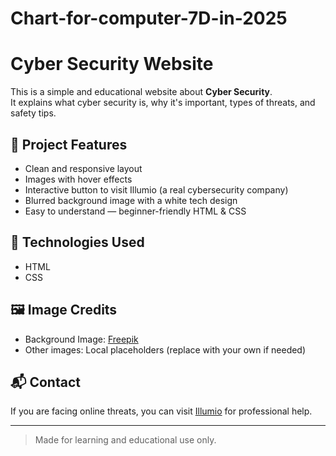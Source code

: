 # Chart-for-computer-7D-in-2025
# Cyber Security Website

This is a simple and educational website about **Cyber Security**.  
It explains what cyber security is, why it's important, types of threats, and safety tips.

## 📁 Project Features

- Clean and responsive layout
- Images with hover effects
- Interactive button to visit Illumio (a real cybersecurity company)
- Blurred background image with a white tech design
- Easy to understand — beginner-friendly HTML & CSS

## 🧰 Technologies Used

- HTML
- CSS

## 🖼️ Image Credits

- Background Image: [Freepik](https://www.freepik.com/free-vector/white-technology-background_6437422.htm)
- Other images: Local placeholders (replace with your own if needed)

## 📬 Contact

If you are facing online threats, you can visit [Illumio](https://www.illumio.com) for professional help.

---

> Made for learning and educational use only.
